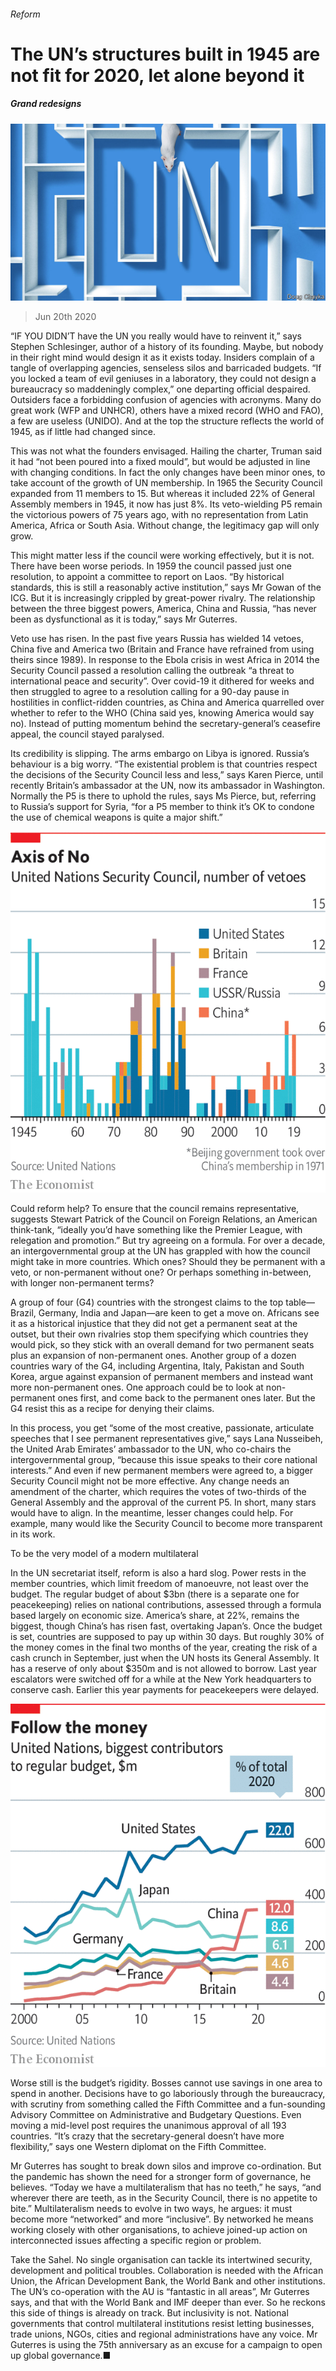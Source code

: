 ###### Reform

# The UN’s structures built in 1945 are not fit for 2020, let alone beyond it 

##### Grand redesigns 

![image](images/20200620_SRD005_0.jpg) 

> Jun 20th 2020 

“IF YOU DIDN’T have the UN you really would have to reinvent it,” says Stephen Schlesinger, author of a history of its founding. Maybe, but nobody in their right mind would design it as it exists today. Insiders complain of a tangle of overlapping agencies, senseless silos and barricaded budgets. “If you locked a team of evil geniuses in a laboratory, they could not design a bureaucracy so maddeningly complex,” one departing official despaired. Outsiders face a forbidding confusion of agencies with acronyms. Many do great work (WFP and UNHCR), others have a mixed record (WHO and FAO), a few are useless (UNIDO). And at the top the structure reflects the world of 1945, as if little had changed since.

This was not what the founders envisaged. Hailing the charter, Truman said it had “not been poured into a fixed mould”, but would be adjusted in line with changing conditions. In fact the only changes have been minor ones, to take account of the growth of UN membership. In 1965 the Security Council expanded from 11 members to 15. But whereas it included 22% of General Assembly members in 1945, it now has just 8%. Its veto-wielding P5 remain the victorious powers of 75 years ago, with no representation from Latin America, Africa or South Asia. Without change, the legitimacy gap will only grow.


This might matter less if the council were working effectively, but it is not. There have been worse periods. In 1959 the council passed just one resolution, to appoint a committee to report on Laos. “By historical standards, this is still a reasonably active institution,” says Mr Gowan of the ICG. But it is increasingly crippled by great-power rivalry. The relationship between the three biggest powers, America, China and Russia, “has never been as dysfunctional as it is today,” says Mr Guterres.

Veto use has risen. In the past five years Russia has wielded 14 vetoes, China five and America two (Britain and France have refrained from using theirs since 1989). In response to the Ebola crisis in west Africa in 2014 the Security Council passed a resolution calling the outbreak “a threat to international peace and security”. Over covid-19 it dithered for weeks and then struggled to agree to a resolution calling for a 90-day pause in hostilities in conflict-ridden countries, as China and America quarrelled over whether to refer to the WHO (China said yes, knowing America would say no). Instead of putting momentum behind the secretary-general’s ceasefire appeal, the council stayed paralysed.

Its credibility is slipping. The arms embargo on Libya is ignored. Russia’s behaviour is a big worry. “The existential problem is that countries respect the decisions of the Security Council less and less,” says Karen Pierce, until recently Britain’s ambassador at the UN, now its ambassador in Washington. Normally the P5 is there to uphold the rules, says Ms Pierce, but, referring to Russia’s support for Syria, “for a P5 member to think it’s OK to condone the use of chemical weapons is quite a major shift.”

![image](images/20200620_SRC626.png) 


Could reform help? To ensure that the council remains representative, suggests Stewart Patrick of the Council on Foreign Relations, an American think-tank, “ideally you’d have something like the Premier League, with relegation and promotion.” But try agreeing on a formula. For over a decade, an intergovernmental group at the UN has grappled with how the council might take in more countries. Which ones? Should they be permanent with a veto, or non-permanent without one? Or perhaps something in-between, with longer non-permanent terms?

A group of four (G4) countries with the strongest claims to the top table—Brazil, Germany, India and Japan—are keen to get a move on. Africans see it as a historical injustice that they did not get a permanent seat at the outset, but their own rivalries stop them specifying which countries they would pick, so they stick with an overall demand for two permanent seats plus an expansion of non-permanent ones. Another group of a dozen countries wary of the G4, including Argentina, Italy, Pakistan and South Korea, argue against expansion of permanent members and instead want more non-permanent ones. One approach could be to look at non-permanent ones first, and come back to the permanent ones later. But the G4 resist this as a recipe for denying their claims.


In this process, you get “some of the most creative, passionate, articulate speeches that I see permanent representatives give,” says Lana Nusseibeh, the United Arab Emirates’ ambassador to the UN, who co-chairs the intergovernmental group, “because this issue speaks to their core national interests.” And even if new permanent members were agreed to, a bigger Security Council might not be more effective. Any change needs an amendment of the charter, which requires the votes of two-thirds of the General Assembly and the approval of the current P5. In short, many stars would have to align. In the meantime, lesser changes could help. For example, many would like the Security Council to become more transparent in its work.

To be the very model of a modern multilateral

In the UN secretariat itself, reform is also a hard slog. Power rests in the member countries, which limit freedom of manoeuvre, not least over the budget. The regular budget of about $3bn (there is a separate one for peacekeeping) relies on national contributions, assessed through a formula based largely on economic size. America’s share, at 22%, remains the biggest, though China’s has risen fast, overtaking Japan’s. Once the budget is set, countries are supposed to pay up within 30 days. But roughly 30% of the money comes in the final two months of the year, creating the risk of a cash crunch in September, just when the UN hosts its General Assembly. It has a reserve of only about $350m and is not allowed to borrow. Last year escalators were switched off for a while at the New York headquarters to conserve cash. Earlier this year payments for peacekeepers were delayed.

![image](images/20200620_SRC637.png) 


Worse still is the budget’s rigidity. Bosses cannot use savings in one area to spend in another. Decisions have to go laboriously through the bureaucracy, with scrutiny from something called the Fifth Committee and a fun-sounding Advisory Committee on Administrative and Budgetary Questions. Even moving a mid-level post requires the unanimous approval of all 193 countries. “It’s crazy that the secretary-general doesn’t have more flexibility,” says one Western diplomat on the Fifth Committee.

Mr Guterres has sought to break down silos and improve co-ordination. But the pandemic has shown the need for a stronger form of governance, he believes. “Today we have a multilateralism that has no teeth,” he says, “and wherever there are teeth, as in the Security Council, there is no appetite to bite.” Multilateralism needs to evolve in two ways, he argues: it must become more “networked” and more “inclusive”. By networked he means working closely with other organisations, to achieve joined-up action on interconnected issues affecting a specific region or problem.

Take the Sahel. No single organisation can tackle its intertwined security, development and political troubles. Collaboration is needed with the African Union, the African Development Bank, the World Bank and other institutions. The UN’s co-operation with the AU is “fantastic in all areas”, Mr Guterres says, and that with the World Bank and IMF deeper than ever. So he reckons this side of things is already on track. But inclusivity is not. National governments that control multilateral institutions resist letting businesses, trade unions, NGOs, cities and regional administrations have any voice. Mr Guterres is using the 75th anniversary as an excuse for a campaign to open up global governance.■

